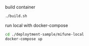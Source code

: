 
build container
```bash
./build.sh
```

run local with docker-compose
```bash
cd ./deploytment-sample/mifune-local
docker-compose up
```